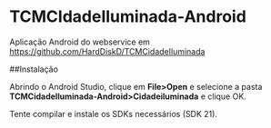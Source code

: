 # TCMCIdadeIluminada-Android
Aplicação Android do webservice em https://github.com/HardDiskD/TCMCidadeIluminada

##Instalação

Abrindo o Android Studio, clique em **File>Open** e selecione a pasta **TCMCidadeIluminada-Android>Cidadeiluminada** e clique OK.

Tente compilar e instale os SDKs necessários (SDK 21).
